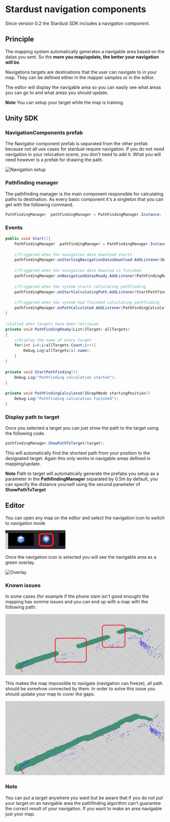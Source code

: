 # Stardust navigation components
Since version 0.2 the Stardust SDK includes a navigation component.

## Principle
The mapping system automatically generates a navigable area based on the datas you sent. So the **more you map/update, the better your navigation will be**.

Navigations targets are destinations that the user can navigate to in your map. They can be defined either in the mapper samples or in the editor.

The editor will display the navigable area so you can easily see what areas you can go to and what areas you should update. 

**Note** You can setup your target while the map is training.

## Unity SDK
### NavigationComponents prefab
The Navigator component prefab is separated from the other prefab because not all use cases for stardust require navigation. If you do not need navigation in your relocation scene, you don't need to add it. What you will need however is a prefab for drawing the path.

![Navigation setup](_img/pathfinding_setup.jpg)

### Pathfinding manager
The pathfinding manager is the main component responsible for calculating paths to destination. As every basic component it's a singleton that you can get with the following command.
```cs
PathFindingManager  pathfindingManager = PathFindingManager.Instance;
```

### Events

```cs
public void Start(){
    PathFindingManager  pathfindingManager = PathFindingManager.Instance;

    //Triggered when the navigation data download starts
    pathfindingManager.onStartingNavigationDatasDownload.AddListener(DownloadStarted);
    
    //Triggered when the navigation data downlad is finished
    pathfindingManager.onNavigationDatasReady.AddListener(PathFindingReady);
 
    //Triggered when the system starts calculating pathfinding
    pathfindingManager.onStartCalculatingPath.AddListener(StartPathfinding);

    //Triggered when the system had finished calculating pathfinding
    pathfindingManager.onPathCalculated.AddListener(PathFindingCalculated);
}

//Called when targets have been retrieved
private void PathFindingReady(List<ITarget> allTargets)
{
    //Display the name of every target
    for(int i=0;i<allTargets.Count;i++){
        Debug.Log(allTargets[i].name);
    }
}

private void StartPathfinding(){
    Debug.Log("Pathfinding calculation started");
}

private void PathFindingCalculated(IGraphNode startingPosition){
    Debug.Log("Pathfinding calculation finished");
}
```

### Display path to target
Once you selected a target you can just show the path to the target using the following code.
```cs
pathfindingManager.ShowPathToTarget(target);
```

This will automatically find the shortest path from your position to the designated target. Again this only works in navigable areas defined in mapping/update.

**Note** Path to target will automatically generate the prefabs you setup as a parameter in the **PathfindingManager** separated by 0.5m by default, you can specify the distance yourself using the second parameter of __ShowPathToTarget__

## Editor
You can open any map on the editor and select the navigation icon to switch to navigation mode

![Navigation icon](_img/navigation_icon.png)

Once the navigation icon is selected you will see the navigable area as a green overlay.

![Overlay](_img/editor_path.jpg)

### Known issues
In some cases (for example if the phone slam isn't good enough) the mapping has somme issues and you can end up with a map with the following path:

![Bad path](_img/bad_path.png)

This makes the map impossible to navigate (navigation can freeze), all path should be somehow connected by them. In order to solve this issue you should update your map to cover the gaps. 

![Correct path](_img/correct_map.jpg)


### Note
You can put a target anywhere you want but be aware that if you do not put your target on an navigable area the pathfinding algorithm can't guarantee the correct result of your navigation. If you want to make an area navigable just your map.
